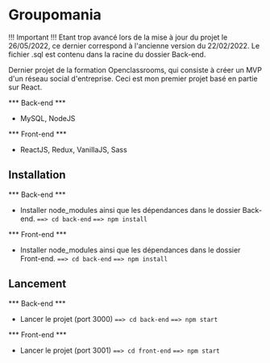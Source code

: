 # Groupomania

!!! Important !!!
Etant trop avancé lors de la mise à jour du projet le 26/05/2022, ce dernier correspond à l'ancienne version du 22/02/2022. Le fichier .sql est contenu dans la racine du dossier Back-end.

Dernier projet de la formation Openclassrooms, qui consiste à créer un MVP d'un réseau social d'entreprise. Ceci est mon premier projet basé en partie sur React.

*** Back-end ***
- MySQL, NodeJS

*** Front-end ***
- ReactJS, Redux, VanillaJS, Sass

## Installation ##

*** Back-end ***
- Installer node_modules ainsi que les dépendances dans le dossier Back-end.
`==> cd back-end`
`==> npm install`

*** Front-end ***
- Installer node_modules ainsi que les dépendances dans le dossier Front-end.
`==> cd back-end`
`==> npm install`


## Lancement ##

*** Back-end ***
- Lancer le projet (port 3000)
`==> cd back-end`
`==> npm start`

*** Front-end ***
- Lancer le projet (port 3001)
`==> cd front-end`
`==> npm start`